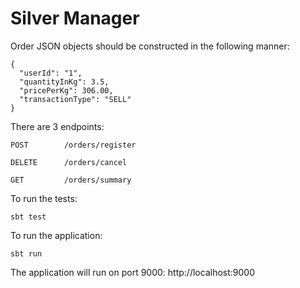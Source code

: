 Silver Manager
==============

Order JSON objects should be constructed in the following manner:

```
{
  "userId": "1",
  "quantityInKg": 3.5,
  "pricePerKg": 306.00,
  "transactionType": "SELL"
}
```

There are 3 endpoints:

```
POST        /orders/register

DELETE      /orders/cancel

GET         /orders/summary
```

To run the tests:

```
sbt test
```

To run the application:

```
sbt run
```

The application will run on port 9000: http://localhost:9000